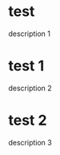 <div class="section">

# test
description 1

</div>
<div class="section">

# test 1
description 2

</div>
<div class="section">

# test 2
description 3

</div>